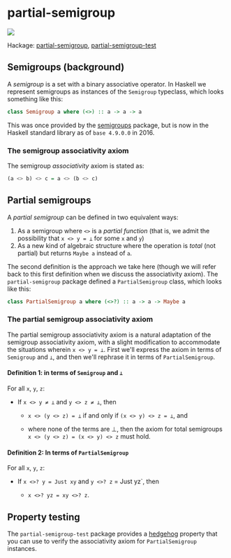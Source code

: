 # partial-semigroup

[![](https://travis-ci.org/chris-martin/partial-semigroup.svg)](https://travis-ci.org/chris-martin/partial-semigroup)

Hackage:
[partial-semigroup](https://hackage.haskell.org/package/partial-semigroup),
[partial-semigroup-test](https://hackage.haskell.org/package/partial-semigroup-test)

## Semigroups (background)

A *semigroup* is a set with a binary associative operator. In Haskell we
represent semigroups as instances of the `Semigroup` typeclass, which looks
something like this:

```haskell
class Semigroup a where (<>) :: a -> a -> a
```

This was once provided by the
[semigroups](https://hackage.haskell.org/package/semigroups) package, but is
now in the Haskell standard library as of `base 4.9.0.0` in 2016.

### The semigroup associativity axiom

The semigroup *associativity* axiom is stated as:

```haskell
(a <> b) <> c = a <> (b <> c)
```

## Partial semigroups

A *partial semigroup* can be defined in two equivalent ways:

  1. As a semigroup where `<>` is a *partial function* (that is, we admit the
     possibility that `x <> y = ⊥` for some `x` and `y`)
  2. As a new kind of algebraic structure where the operation is *total* (not
     partial) but returns `Maybe a` instead of `a`.

The second definition is the approach we take here (though we will refer back to
this first definition when we discuss the associativity axiom). The
`partial-semigroup` package defined a `PartialSemigroup` class, which looks like
this:

```haskell
class PartialSemigroup a where (<>?) :: a -> a -> Maybe a
```

### The partial semigroup associativity axiom

The partial semigroup associativity axiom is a natural adaptation of the
semigroup associativity axiom, with a slight modification to accommodate
the situations wherein `x <> y = ⊥`. First we'll express the axiom in terms
of `Semigroup` and `⊥`, and then we'll rephrase it in terms of
`PartialSemigroup`.

#### Definition 1: in terms of `Semigroup` and `⊥`

For all `x`, `y`, `z`:

  * If `x <> y ≠ ⊥` and `y <> z ≠ ⊥`, then

      * `x <> (y <> z) = ⊥` if and only if `(x <> y) <> z = ⊥`, and

      * where none of the terms are ⊥, then the axiom for total semigroups
        `x <> (y <> z) = (x <> y) <> z` must hold.

#### Definition 2: In terms of `PartialSemigroup`

For all `x`, `y`, `z`:

  * If `x <>? y = Just xy` and `y <>? z` = Just yz`, then

      * `x <>? yz = xy <>? z`.

## Property testing

The `partial-semigroup-test` package provides a
[hedgehog](https://hackage.haskell.org/package/hedgehog) property that you can
use to verify the associativity axiom for `PartialSemigroup` instances.
